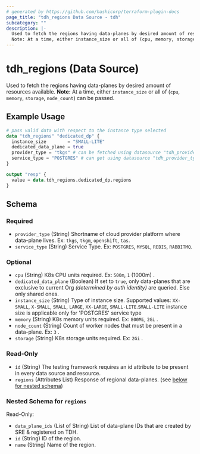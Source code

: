 ```yaml
---
# generated by https://github.com/hashicorp/terraform-plugin-docs
page_title: "tdh_regions Data Source - tdh"
subcategory: ""
description: |-
  Used to fetch the regions having data-planes by desired amount of resources available.
  Note: At a time, either instance_size or all of (cpu, memory, storage, node_count) can be passed.
---
```


# tdh_regions (Data Source)

Used to fetch the regions having data-planes by desired amount of resources available.
**Note:** At a time, either `instance_size` or all of (`cpu`, `memory`, `storage`, `node_count`) can be passed.

## Example Usage

```terraform
# pass valid data with respect to the instance type selected
data "tdh_regions" "dedicated_dp" {
  instance_size        = "SMALL-LITE"
  dedicated_data_plane = true
  provider_type = "tkgs" # can be fetched using datasource "tdh_provider_types"
  service_type = "POSTGRES" # can get using datasource "tdh_provider_types"
}

output "resp" {
  value = data.tdh_regions.dedicated_dp.regions
}
```

<!-- schema generated by tfplugindocs -->
## Schema

### Required

- `provider_type` (String) Shortname of cloud provider platform where data-plane lives. Ex: `tkgs`, `tkgm`, `openshift`, `tas`.
- `service_type` (String) Service Type. Ex: `POSTGRES`, `MYSQL`, `REDIS`, `RABBITMQ`.

### Optional

- `cpu` (String) K8s CPU units required. Ex: `500m`, `1` (1000m) .
- `dedicated_data_plane` (Boolean) If set to `true`, only data-planes that are exclusive to current Org *(determined by auth identity)* are queried. Else only shared ones.
- `instance_size` (String) Type of instance size. Supported values: `XX-SMALL`, `X-SMALL`, `SMALL`, `LARGE`, `XX-LARGE`, `SMALL-LITE`.`SMALL-LITE` instance size is applicable only for 'POSTGRES' service type
- `memory` (String) K8s memory units required. Ex: `800Mi`, `2Gi` .
- `node_count` (String) Count of worker nodes that must be present in a data-plane. Ex: `3` .
- `storage` (String) K8s storage units required. Ex: `2Gi` .

### Read-Only

- `id` (String) The testing framework requires an id attribute to be present in every data source and resource.
- `regions` (Attributes List) Response of regional data-planes. (see [below for nested schema](#nestedatt--regions))

<a id="nestedatt--regions"></a>
### Nested Schema for `regions`

Read-Only:

- `data_plane_ids` (List of String) List of data-plane IDs that are created by SRE & registered on TDH.
- `id` (String) ID of the region.
- `name` (String) Name of the region.


